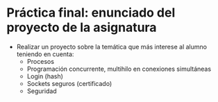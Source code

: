 # Práctica final: enunciado del proyecto de la asignatura

- Realizar un proyecto sobre la temática que más interese al alumno teniendo en cuenta:
  - Procesos
  - Programación concurrente, multihilo en conexiones simultáneas
  - Login (hash)
  - Sockets seguros (certificado)
  - Seguridad
